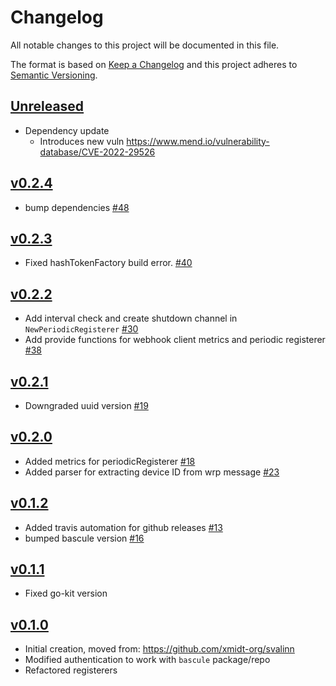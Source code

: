 # Changelog
All notable changes to this project will be documented in this file.

The format is based on [Keep a Changelog](http://keepachangelog.com/en/1.0.0/)
and this project adheres to [Semantic Versioning](http://semver.org/spec/v2.0.0.html).

## [Unreleased]
- Dependency update
  - Introduces new vuln https://www.mend.io/vulnerability-database/CVE-2022-29526

## [v0.2.4]
- bump dependencies [#48](https://github.com/xmidt-org/wrp-listener/pull/48)

## [v0.2.3]
- Fixed hashTokenFactory build error. [#40](https://github.com/xmidt-org/wrp-listener/pull/40)

## [v0.2.2]
- Add interval check and create shutdown channel in `NewPeriodicRegisterer` [#30](https://github.com/xmidt-org/wrp-listener/pull/30)
- Add provide functions for webhook client metrics and periodic registerer [#38](https://github.com/xmidt-org/wrp-listener/pull/38)

## [v0.2.1]
- Downgraded uuid version [#19](https://github.com/xmidt-org/wrp-listener/pull/19)

## [v0.2.0]
- Added metrics for periodicRegisterer [#18](https://github.com/xmidt-org/wrp-listener/pull/18)
- Added parser for extracting device ID from wrp message [#23](https://github.com/xmidt-org/wrp-listener/pull/23)

## [v0.1.2]
- Added travis automation for github releases [#13](https://github.com/xmidt-org/wrp-listener/pull/13)
- bumped bascule version [#16](https://github.com/xmidt-org/wrp-listener/pull/16)

## [v0.1.1]
- Fixed go-kit version

## [v0.1.0]
- Initial creation, moved from: https://github.com/xmidt-org/svalinn
- Modified authentication to work with `bascule` package/repo
- Refactored registerers

[Unreleased]: https://github.com/xmidt-org/wrp-listener/compare/v0.2.4..HEAD
[v0.2.4]: https://github.com/xmidt-org/wrp-listener/compare/v0.2.3..v0.2.4
[v0.2.3]: https://github.com/xmidt-org/wrp-listener/compare/v0.2.2..v0.2.3
[v0.2.2]: https://github.com/xmidt-org/wrp-listener/compare/v0.2.1..v0.2.2
[v0.2.1]: https://github.com/xmidt-org/wrp-listener/compare/v0.2.0..v0.2.1
[v0.2.0]: https://github.com/xmidt-org/wrp-listener/compare/v0.1.2..v0.2.0
[v0.1.2]: https://github.com/xmidt-org/wrp-listener/compare/v0.1.1..v0.1.2
[v0.1.1]: https://github.com/xmidt-org/wrp-listener/compare/0.1.0...v0.1.1
[v0.1.0]: https://github.com/xmidt-org/wrp-listener/compare/0.0.0...v0.1.0
